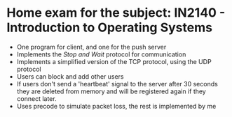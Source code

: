 # Home exam for the subject: IN2140 - Introduction to Operating Systems

* One program for client, and one for the push server
* Implements the _Stop and Wait_ protocol for communication
* Implements a simplified version of the TCP protocol, using the UDP protocol
* Users can block and add other users
* If users don't send a 'heartbeat' signal to the server after 30 seconds they are deleted from memory and will be registered again if they connect later.
* Uses precode to simulate packet loss, the rest is implemented by me
